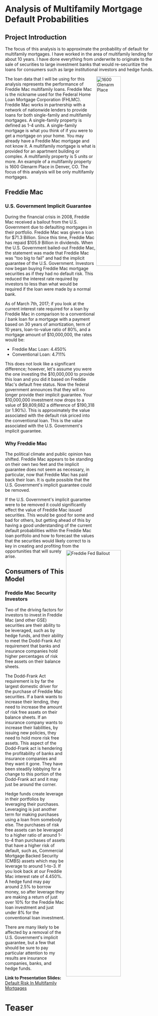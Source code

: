 # Analysis of Multifamily Mortgage Default Probabilities

## Project Introduction
The focus of this analysis is to approximate the probability of default for multifamily mortgages. I have worked in the area of multifamily lending for about 10 years. I have done everything from underwrite to originate to the sale of securities to large investment banks that would re-securitize the loans for consumers such as large institutional investors and hedge funds.

<img align="right" src="/img/thumbs_1600-Glenarm-002.jpg" alt="1600 Glenarm Place" width=40%>

The loan data that I will be using for this analysis represents the performance of Freddie Mac multifamily loans. Freddie Mac is the nickname used for the Federal Home Loan Mortgage Corporation (FHLMC). Freddie Mac works in partnership with a network of nationwide lenders to provide loans for both single-family and multifamily mortgages. A single-family property is defined as 1-4 units. A single-family mortgage is what you think of if you were to get a mortgage on your home. You may already have a Freddie Mac mortgage and not know it. A multifamily mortgage is what is provided for an apartment building or complex. A multifamily property is 5 units or more. An example of a multifamily property is 1600 Glenarm Place in Denver, CO. The focus of this analysis will be only multifamily mortgages.

## Freddie Mac

### U.S. Government Implicit Guarantee

<img align="right" src="/img/investor-presentation.pdf.jpg" alt="Freddie Fed Bailout" width=60%>

During the financial crisis in 2008, Freddie Mac received a bailout from the U.S. Government due to defaulting mortgages in their portfolio. Freddie Mac was given a loan for $71.3 Billion. Since this time, Freddie Mac has repaid $105.9 Billion in dividends. When the U.S. Government bailed-out Freddie Mac, the statement was made that Freddie Mac was "too big to fail" and had the implicit guarantee of the U.S. Government. Investors now began buying Freddie Mac mortgage securities as if they had no default risk. This reduced the interest rate required by investors to less than what would be required if the loan were made by a normal bank.

As of March 7th, 2017; if you look at the current interest rate required for a loan by Freddie Mac in comparison to a conventional / bank loan for a mortgage with a payment based on 30 years of amortization, term of 10 years, loan-to-value ratio of 80%, and a mortgage amount of $10,000,000, the rates would be:

* Freddie Mac Loan: 4.450%
* Conventional Loan: 4.711%

This does not look like a significant difference; however, let's assume you were the one investing the $10,000,000 to provide this loan and you did it based on Freddie Mac's default free status. Now the federal government announces that they will no longer provide their implicit guarantee. Your $10,000,000 investment now drops to a value of $9,809,682 a difference of $190,318 (or 1.90%). This is approximately the value associated with the default risk priced into the conventional loan. This is the value associated with the U.S. Government's implicit guarantee.

### Why Freddie Mac

<img align="right" src="/img/freddie-mac-to-pay-treasury-4-5-billion-after-reporting-profit.jpg" alt="Freddie Fed Big Payment" width=50%>

The political climate and public opinion has shifted. Freddie Mac appears to be standing on their own two feet and the implicit guarantee does not seem as necessary, in particular, now that Freddie Mac has paid back their loan. It is quite possible that the U.S. Government's implicit guarantee could be removed.

If the U.S. Government's implicit guarantee were to be removed it could significantly effect the value of Freddie Mac issued securities. This would be good for some and bad for others, but getting ahead of this by having a good understanding of the current default probabilities within the Freddie Mac loan portfolio and how to forecast the values that the securities would likely correct to is key in creating and profiting from the opportunities that will surely arise.

## Consumers of This Model

### Freddie Mac Security Investors
Two of the driving factors for investors to invest in Freddie Mac (and other GSE) securities are their ability to be leveraged, such as by hedge funds, and their ability to meet the Dodd-Frank Act requirement that banks and insurance companies hold higher percentages of risk free assets on their balance sheets.

The Dodd-Frank Act requirement is by far the largest domestic driver for the purchase of Freddie Mac securities. If a bank wants to increase their lending, they need to increase the amount of risk free assets on their balance sheets. If an insurance company wants to increase their liabilities, by issuing new policies, they need to hold more risk free assets. This aspect of the Dodd-Frank act is hendering the profitability of banks and insurance companies and they want it gone. They have been steadily lobbying for a change to this portion of the Dodd-Frank act and it may just be around the corner.

Hedge funds create leverage in their portfolios by leveraging their purchases. Leveraging is just another term for making purchases using a loan from somebody else. The purchases of risk free assets can be leveraged to a higher ratio of around 1-to-4 than purchases of assets that have a higher risk of default, such as, Commercial Mortgage Backed Security (CMBS) assets which may be leverage to around 1-to-3. If you look back at our Freddie Mac interest rate of 4.450%. A hedge fund may pay around 2.5% to borrow money, so after leverage they are making a return of just over 10% for the Freddie Mac loan investment and just under 8% for the conventional loan investment.

There are many likely to be affected by a removal of the U.S. Government's implicit guarantee, but a few that should be sure to pay particular attention to my results are insurance companies, banks, and hedge funds.

**Link to Presentation Slides:** [Default Risk In Multifamily Mortgages](https://docs.google.com/presentation/d/1AvFxeSGNUIpF76LP149ydiUKDZK0Xt6j5LOWwd6UNew/pub?start=true&loop=true&delayms=3000)

# Teaser
<img align="center" src="/plots/web/GradientBoostingClassifier_default_prob_hist.png" alt="Default Probabilities" width=75%>

<img align="center" src="/plots/web/GradientBoostingClassifier_ROC_plot.png" alt="ROC Plot" width=75%>

<img align="center" src="/plots/web/GradientBoostingClassifier_Conf_Matrix.png" alt="Confusion Matrix" width=75%>

# Observations of Data During EDA

## Multifamily Loan Performance Dataset (MFLP) - mlpd_datamart_1q16.txt
**Data Source:**  
[Investor Tools - Loan Performance Database](http://www.freddiemac.com/multifamily/investors/reporting.html)

The Database provides historical information on a subset of the Freddie Mac Multifamily whole loan portfolio since 1994.  It includes information on original loan terms; identifiers for prepaid loans, defaulted loans and delinquencies; property information; and dates of real estate owned (REO) sales.

There are 338,445 rows of data covering 11,570 unique loans. Multiple loans may be related to the same property.

**Column Data Types:**

|  Column Name | Type | Non-null | Unique | Example  | **Convert** |
|  :--- | :---: | :---: | :---: | :---  | :-----------:|
|  lnno | int64 | 338445 | 11570 | 99940  | leave       |
|  quarter | object | 338445 | 89 | y07q3  | datetime    |
|  mrtg_status | int64 | 338445 | 5 | 100  | int64 -> get_dummies |
|  amt_upb_endg | float64 | 328999 | 263138 | 5659645.77  |  leave      |
|  liq_dte | object | 9160 | 2332 | nan  | datetime    |
|  liq_upb_amt | float64 | 9164 | 8586 | nan  | leave       |
|  dt_sold | object | 73 | 60 | nan  | datetime    |
|  cd_fxfltr | object | 130063 | 3 | FXDFLT  | str -> get_dummies |
|  cnt_amtn_per | float64 | 338428 | 148 | 360.0  | leave       |
|  cnt_blln_term | float64 | 338428 | 220 | 87.0  | leave       |
|  cnt_io_per | float64 | 338419 | 105 | 0.0  | leave       |
|  dt_io_end | object | 98108 | 225 | nan  | datetime    |
|  cnt_mrtg_term | int64 | 338445 | 243 | 87  | leave       |
|  cnt_rsdntl_unit | float64 | 338411 | 768 | 336.0  | leave       |
|  cnt_yld_maint | int64 | 338445 | 178 | 75  | leave       |
|  code_int | object | 338445 | 2 | FIX  | str -> get_dummies |
|  rate_dcr | float64 | 338290 | 2015 | 1.311  | leave       |
|  rate_int | float64 | 338416 | 7296 | 0.0594  | leave       |  
|  rate_ltv | float64 | 338392 | 6905 | 0.79122  | leave       |
|  amt_upb_pch | float64 | 338445 | 4659 | 5669285.36  | leave       |
|  dt_fund | object | 338445 | 3589 | 25JUL2007  | datetime    |
|  dt_mty | object | 338445 | 484 | 01SEP2014  | datetime    |
|  code_st | object | 338445 | 50 | LA  | leave       |
|  geographical_region | object | 338048 | 549 | New Orleans, LA MSA  | leave       |
|  id_link_grp* | float64 | 66308 | 1118 | 75103.0  | leave       |
|  code_sr | object | 19684 | 4 | nan  | str -> get_dummies |
|  reo_operating_expinc | float64 | 74 | 70 | nan  | leave       |
|  prefcl_fcl_expinc | float64 | 74 | 73 | nan  | leave       |
|  selling_expinc | float64 | 74 | 69 | nan  | leave       |
|  sales_price | float64 | 73 | 65 | nan  | leave       |

* 'id_link_grp' links together loans that are related to the same property

**Pros / Cons**  
Pros - This dataset is well compiled and would require little data cleaning and adjustments before running through models.

Cons - This is a subset of the overall Freddie Mac multifamily loans issued and may not be representative of the typical loan funded by Freddie Mac and sold to investors. These are only the loans of which Freddie Mac has retained ownership. There could be a variety of reasons that they would have retained ownership of these loans. These loans could be for types of properties that are not easily bundled with other properties for securitization. This could apply to senior housing properties with some level of care (i.e. assisted living, nursing homes, memory care, etc.). This could also apply to affordable housing projects with complex capital structures and mechanisms that would potentially deter the secondary capital markets from investing in their securities. A few examples of some characteristics that could deter capital markets would be rent restrictions, phasing off tax abatements, land leases, or rent subsidies from entities with low credit ratings, such as, a bankrupt county or city. I would Freddie Mac not cherry pick these loans to inflate their performance data. The federal government did take control of both Freddie Mac and Fannie Mae following the financial crisis due in part to questionable lending practices.

## Multifamily Securitization Program Data (MSPD)
**Data Source:**   
[Freddie Mac Investor Access](https://msia.ficonsulting.com/)

The complete data set as of 2/22/2017 is in: 'data/custom_rpt_all_properties_20170222.csv'

This data is for all loans that Freddie Mac has securitized. The process of securitization for multifamily loans involves lumping together multiple mortgages across multiple properties into a pool of mortgages. This pool is then divided up into individual securities that are sold to investors.

Freddie Mac issues securities in 12 deal types:

| **Deal Type**        | **Descriptor** | **Description**                       | **# of Deals** | **Total UPB**    |
| -------------------- |:--------------:| ------------------------------------- |:--------------:| ----------------:|   
| 10 Year              | K-000          | fixed loans with mostly 10 year terms | 55             | $75,679,377,782  |
| 7 Year               | K-700          | fixed loans with 7 year terms         | 23             | $29,259,691,719  |
| 5 Year               | K-500          | fixed loans with 5 year terms         | 4              | $4,106,237,917   |
| Single Sponsor       | K-ABC          | single sponsor, sometimes single asset| 14             | $14,792,788,254  |
| No-Subordination     | K-P00          | portfolio loans, no subordinate piece | 3              | $2,622,223,362   |
| Floating Rate        | K-F00          | floating rates of various terms       | 21             | $28,429,449,460  |
| Seniors Housing      | K-S00          | senior multifamily mortgages          | 5              | $3,832,996,970   |
| Seasoned             | K-X00          | seasoned loans                        | 2              | $1,107,896,608   |
| Supplemental         | K-J00          | supplemental loans                    | 7              | $1,593,302,089   |
| >10 Year             | K-1500         | fixed loans, greater than 10 year term| 2              | $1,194,204,846   |
| Small Balance        | SB-00          | small balance, also known as FRESB    | 21             | $4,563,707,762   |
| Workforce            | K-W00          | workforce housing loans 55            | 1              | $676,185,705     |
|                      |                |                                       |      Total UPB | $167,858,062,473 |
1 As of September 30, 2016                                                  
2 Excludes Q-Deals

The data available for the securitized loans is as follows:

|  Column Name | Type | Non-null | Unique | Example  | Convert |
|  :--- | :---: | :---: | :---: | :---  | :---: |
|  #_properties | object | 7855 | 8 | 1  | int64 |
|  2nd_preceding_fydscr_(ncf) | object | 7855 | 1356 | -  | float64 |
|  actual_balance | object | 7855 | 6650 | $878,000,000  | float64 |
|  balance_range | object | 7855 | 13 | 20.00+  | str -> get_dummies |
|  balloon | object | 7855 | 2 | Y  | str -> get_dummies |
|  city | object | 7855 | 1771 | Los Angeles  | str |
|  current%_of_deal | float64 | 7855 | 147 | 100.0  | leave |
|  current_bal_rank | int64 | 7855 | 153 | 1  | leave |
|  current_endingsched_balance | object | 7855 | 6650 | $878,000,000  | float64 |
|  currentloan_balance | object | 7855 | 6650 | $878,000,000  | float64 |
|  cut-off_dateloan_balance | object | 7855 | 6007 | $878,000,000  | float64 |
|  date_added_to_servicer_watchlist_ | object | 7855 | 94 | -  | datetime |
|  deal | object | 7855 | 113 | FREMF 2015-KPLB  | str -> get_dummies |
|  distributiondate | object | 7855 | 1 | 01/25/2017  | datetime |
|  dscr_(ncf) | float64 | 7855 | 1765 | 2.74  | leave |
|  dscr_range | object | 7855 | 13 | 2.00 and up  | str -> get_dummies |
|  dlq._status | object | 7855 | 7 | Current  | str -> get_dummies |
|  dlq_status_text | object | 7855 | 7 | Current  | str -> get_dummies |
|  fka_status_of_loan | object | 7855 | 7 | 0  | str -> get_dummies |
|  group_id | object | 7855 | 10 | -  | str -> get_dummies |
|  int._only | object | 7855 | 3 | Y  | str -> get_dummies |
|  loan_amortization_type | object | 7855 | 9 | Interest Only  | str -> get_dummies |
|  loan_id | int64 | 7855 | 7780 | 708125468  | leave |
|  ltv_range | object | 7855 | 8 | 50.0% - 55.0%  | str -> get_dummies |
|  master_servicer | object | 7855 | 6 | Freddie Mac  | str -> get_dummies |
|  maturity_date | object | 7855 | 228 | 05/01/2025  | datetime |
|  most_recentdscr_(ncf) | object | 7855 | 1682 | 2.740  | float64 |
|  most_recent_financial_'as_of'_end_date_ | object | 7855 | 22 | 09/30/2016  | datetime |
|  most_recent_financial_'as_of'_start_date_ | object | 7855 | 24 | 01/01/2016  |  datetime |
|  most_recentfinancial_indicator | object | 7855 | 7 | Current  | str -> get_dummies |
|  most_recentmaster_servicerreturn_date_ | object | 7855 | 8 | -  | datetime |
|  most_recent_ncf | object | 7855 | 5605 | $61,193,871  | float64 |
|  most_recent_noi | object | 7855 | 5597 | $61,830,621  | float64 |
|  most_recentphys_occup | object | 7855 | 80 | 97.0  | float64 |
|  most_recentspecial_servicertransfer_date_ | object | 7855 | 9 | -  | datetime |
|  most_recent_value | object | 7855 | 2324 | $1,675,000,000  | float64 |
|  mps_deal_alias | object | 7855 | 113 | 2015-KPLB  | str |
|  msa | object | 7855 | 405 | Los Angeles-Long Beach-Santa Ana CA  | str -> get_dummies |
|  no_time_dlq12mth | int64 | 7855 | 5 | 0  | str -> get_dummies |
|  no_time_dlqlife | int64 | 7855 | 11 | 0  | str -> get_dummies |
|  note_rate | object | 7855 | 582 | 3.3300  | float64 |
|  note_rate_range | object | 7855 | 13 | 3.001% - 3.500%  | str -> get_dummies |
|  occupancy | float64 | 7855 | 9 | 1.0  | leave |
|  occupancy_date | object | 7855 | 503 | 09/30/2016  | datetime |
|  occupancy_range | object | 7855 | 7 | > 95.0%  | str -> get_dummies |
|  occupancy_source | object | 7855 | 4 | MOST RECENT  | str |
|  operatingtrust_advisor | object | 11 | 2 | Freddie Mac  | str -> get_dummies |
|  orig_amortization | object | 7855 | 31 | 0  | int64 |
|  orig_term | object | 7855 | 78 | 120  | int64 |
|  original_note_amount | object | 7855 | 4241 | $878,000,000  | float64 |
|  original_occupancy_date | object | 7855 | 1290 | 03/17/2015  | datetime |
|  original_occupancy__rate | float64 | 7855 | 788 | 97.7  | float64 |
|  paid_thru_date | object | 7855 | 11 | 01/01/2017  | datetime |
|  payment_freq | object | 7855 | 2 | Monthly  | str -> drop |
|  preceding_fiscalyear_financial_'as_of'_date_ | object | 7855 | 27 | 12/31/2015  | datetime |
|  preceding_fy_ncf | object | 7855 | 6205 | $76,957,036  | float64 |
|  preceding_fiscalyear_noi | object | 7855 | 6201 | $77,806,036  | float64 |
|  preceding_fy_dscr_(ncf) | object | 7855 | 1643 | 2.600  | float64 |
|  property_name | object | 7855 | 7296 | Park La Brea Apartments  | str -> drop |
|  property_subtype | object | 7855 | 43 | Garden and High Rise  | str -> clean -> get_dummies |
|  prospectus_id | int64 | 7855 | 155 | 1  | str -> drop |
|  remaining_term | object | 7855 | 218 | 100  | int64 |
|  seasoning | object | 7855 | 105 | 20  | int64 |
|  seasoning_range | object | 7855 | 12 | < 14  | str -> fix/drop |
|  second_preceding_fiscal_year_financial_'as_of'_date_ | object | 7855 | 23 | -  | datetime |
|  second_preceding_fy_ncf_(dscr) | object | 7855 | 1357 | -  | float64 |
|  second_preceding_fy_ncf | object | 7855 | 4070 | $0  | float64 |
|  second_precedingfiscal_year_noi | object | 7855 | 4065 | $0  | float64 |
|  servicer_watchlistcode | object | 7855 | 38 | -  | str -> investigate |
|  special_servicer | object | 7855 | 17 | Berkeley Point Capital, LLC  | str -> get_dummies |
|  state | object | 7855 | 50 | CA  | str -> get_dummies |
|  total_reserve_bal | object | 7855 | 4499 | 0  | float64 |
|  uw_dscr_(ncf)amortizing | float64 | 7855 | 686 | 2.27  | float64 |
|  uw_ltv | object | 7855 | 569 |  52.4%  | float64 |
|  year_built | object | 7855 | 215 | 1944 - 1951  | str -> clean -> get_dummies |
|  zip_code | object | 7855 | 3599 | 90036  | str -> clean |
|  property_address | object | 7855 | 7582 | 6200 West Third Street  | str -> drop |
|  property_city | object | 7855 | 1861 | Los Angeles  | str -> drop |
|  revenue_at_contribution | object | 7855 | 3926 | 105197374  | float64 |
|  operating_expenses_at_contribution | object | 7855 | 4573 | 37126374  | float64 |
|  noi_at_contribution | object | 7855 | 6250 | 68071000  | float64 |
|  dscr_(noi)_at_contribution | object | 7855 | 1047 | -  | float64 |
|  ncf_at_contribution | object | 7855 | 5993 | 67222000  | float64 |
|  dscr_(ncf)_at_contribution | object | 7855 | 496 | 2.27  | float64 |
|  second_preceding_fy_revenue | object | 7855 | 4067 | 0  | float64 |
|  second_preceding_fy_operating_exp | object | 7855 | 4067 | 0  | float64 |
|  second_preceding_fy_debt_serv_amt | object | 7855 | 4061 | -  | float64 |
|  preceding_fy_revenue | object | 7855 | 6196 | 108541632.46  | float64 |
|  preceding_fy_operating_exp | object | 7855 | 6210 | 30735596.87  | float64 |
|  preceding_fy_debt_svc_amount | object | 7855 | 6202 | 29643475  | float64 |
|  most_recent_revenue | object | 7855 | 5605 | 85254239.66  | float64 |
|  most_recent_operating_expenses | object | 7855 | 5606 | 23423618.25  | float64 |
|  most_recent_debt_service_amount | object | 7855 | 5604 | 22334125  | float |

**Pros / Cons:**

Pros - This dataset covers all securitized loans. It includes not just active, but previously foreclosed loans as well.

Cons - This data does not contain quarterly time-series data for each property, but does contain the property financial performance data at origination (loan creation), most recent of quarter, most recent end-of-year, and previous year end-of year data. This covers about three years of a loan's term. The longest allowable loan term is 10 years and most get refinanced prior to the maturity date or have existence for significantly less that 10 years, so covering 3 years of the term should give an indication of changes in performance.

## Dataset for Analysis

After exploratory data analysis it was concluded that the MSPD dataset contained more features of potential value and also allowed for more insightful engineered features to be constructed. The following features were extracted or engineered from the MSPD dataset:

|  Column Name | Type | Non-null | Unique | Example  | Engineering |
|  :--- | :---: | :---: | :---: | :---  |:---:|
|  label | float64 | 7855 | 2 | 0.0  | YES* |
|  loan_id | int64 | 7855 | 7780 | 708125468  | NO |
|  current_balance | int64 | 7855 | 6649 | 878000000  | NO |
|  original_balance | int64 | 7855 | 4241 | 878000000  | NO |
|  orig_int_rate | float64 | 7855 | 581 | 0.0333  | NO |
|  orig_dscr | float64 | 7855 | 686 | 2.27  | NO |
|  orig_ltv | float64 | 7855 | 569 | 0.524  | NO |
|  principal_paydown | int64 | 7855 | 5838 | 0  | YES (beg. - cur. bal.) |
|  orig_occ_rate | float64 | 7855 | 788 | 0.977  | NO |
|  most_rct_occ_rate | float64 | 7855 | 80 | 0.97  | NO |
|  occ_rate_delta | float64 | 7855 | 1210 | -0.007  | YES (cur. - orig.) |
|  orig_noi | float64 | 7855 | 6249 | 68071000.0  | NO |
|  most_rct_noi | int64 | 7855 | 5596 | 61830621  | NO |
|  noi_delta | float64 | 7855 | 7152 | -6240379.0  | YES (cur. - orig.) |
|  most_rct_value | int64 | 7855 | 2323 | 1675000000  | NO |
|  orig_value | float64 | 7855 | 7286 | 1675572519.08  | YES (orig. bal. / orig. ltv) |
|  value_delta | float64 | 7855 | 6787 | -572519.083969  | YES (cur. val. - orig. val.) |
|  most_rct_ltv | float64 | 7855 | 6088 | 0.524179104478  | YES (cur. bal. / cur. val.) |
|  ltv_delta | float64 | 7855 | 6123 | 0.000179104477612  | YES (cur. ltv. - org. ltv) |
|  most_rct_debt_serv | float64 | 7855 | 5603 | 22334125.0  | NO |
|  orig_debt_serv | float64 | 7855 | 6359 | 29987224.6696  | YES (orig. noi / orig. dscr) |
|  debt_serv_delta | float64 | 7855 | 7235 | -7653099.6696  | YES (cur. ds - orig. ds) |
|  most_rct_dscr | float64 | 7855 | 1682 | 2.74  | NO |
|  dscr_delta | float64 | 7855 | 2003 | 0.47  | YES (cur. dscr - orig. dscr) |
|  state | float64 | 7855 | 2 | 0.0  | state -> get_dummies |
|  special_servicer | float64 | 7855 | 2 | 0.0  | special_servicer -> get_dummies |

** * label of "1.0" derived from:
  * dlq_status_text (status as mapped below** - 200, 300, 350, 450 were considered
    problem loans),
  * no_time_dlqlife (if loan had ever been deliquent counted as problem loan), and
  *  date_added_to_servicer_watchlist_ (if servicer had been put on watch, considered problem loan)

**Mapping functions:**  
 Map df_mspd dlq_status_text column to corresponding values for label determination:  

    100 = Current or less than 60 day delinquent  
    200 = 60 or more days delinquent  
    300 = Foreclosure  
    350 = Problem Loans (no_time_dlqlife > 0 or date_added_to_servicer_watchlist_ Non-null)  
    450 = Real estate owned  
    500 = Closed
* Any values with a 500 were reverted to the highest previous value

### Histograms of Features as Relevant

<img align="center" src="/plots/web/Histograms_of_MSPD_Columns_hist.png" alt="Histograms" width=100%>

## Analysis

Based on evaluation of loans foreclosed in the Freddie Mac portfolio, the average percentage of outstanding balance that is recovered following disposition is 0.6930486709.

